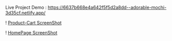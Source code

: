 Live Project Demo : https://6637b668e4a642f5f5d2a8dd--adorable-mochi-3d35cf.netlify.app/

!
[Product-Cart ScreenShot](/public/images/Click-ecom%20website%20cart%20screenshot.png)

!
[HomePage ScreenShot](/public/images/Click-ecom%20website%20entir-homepage%20screenshot.png)

